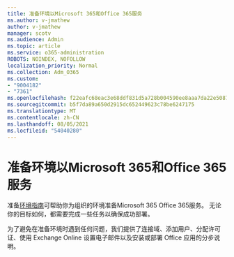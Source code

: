 ```yaml
---
title: 准备环境以Microsoft 365和Office 365服务
ms.author: v-jmathew
author: v-jmathew
manager: scotv
ms.audience: Admin
ms.topic: article
ms.service: o365-administration
ROBOTS: NOINDEX, NOFOLLOW
localization_priority: Normal
ms.collection: Adm_O365
ms.custom:
- "9004182"
- "7361"
ms.openlocfilehash: f22eafc68eac3e68ddf831d5a728b004590ee8aaa7da22e508716ceb257250b1
ms.sourcegitcommit: b5f7da89a650d2915dc652449623c78be6247175
ms.translationtype: MT
ms.contentlocale: zh-CN
ms.lasthandoff: 08/05/2021
ms.locfileid: "54040280"
---
```

# <a name="prepare-your-environment-for-microsoft-365-and-office-365-services"></a>准备环境以Microsoft 365和Office 365服务

准备[环境指南](https://go.microsoft.com/fwlink/?linkid=2005213)可帮助你为组织的环境准备Microsoft 365 Office 365服务。 无论你的目标如何，都需要完成一些任务以确保成功部署。

为了避免在准备环境时遇到任何问题，我们提供了连接域、添加用户、分配许可证、使用 Exchange Online 设置电子邮件以及安装或部署 Office 应用的分步说明。
